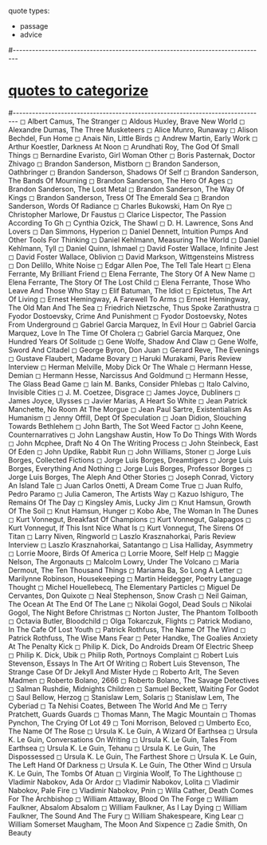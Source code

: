 quote types:
- passage
- advice

#-------------------------------------------------------------------------------
# [quotes to categorize]()
#-------------------------------------------------------------------------------
◻ Albert Camus, The Stranger
◻ Aldous Huxley, Brave New World
◻ Alexandre Dumas, The Three Musketeers
◻ Alice Munro, Runaway
◻ Alison Bechdel, Fun Home
◻ Anais Nin, Little Birds
◻ Andrew Martin, Early Work
◻ Arthur Koestler, Darkness At Noon
◻ Arundhati Roy, The God Of Small Things
◻ Bernardine Evaristo, Girl Woman Other
◻ Boris Pasternak, Doctor Zhivago
◻ Brandon Sanderson, Mistborn
◻ Brandon Sanderson, Oathbringer
◻ Brandon Sanderson, Shadows Of Self
◻ Brandon Sanderson, The Bands Of Mourning
◻ Brandon Sanderson, The Hero Of Ages
◻ Brandon Sanderson, The Lost Metal
◻ Brandon Sanderson, The Way Of Kings
◻ Brandon Sanderson, Tress Of The Emerald Sea
◻ Brandon Sanderson, Words Of Radiance
◻ Charles Bukowski, Ham On Rye
◻ Christopher Marlowe, Dr Faustus
◻ Clarice Lispector, The Passion According To Gh
◻ Cynthia Ozick, The Shawl
◻ D. H. Lawrence, Sons And Lovers
◻ Dan Simmons, Hyperion
◻ Daniel Dennett, Intuition Pumps And Other Tools For Thinking
◻ Daniel Kehlmann, Measuring The World
◻ Daniel Kehlmann, Tyll
◻ Daniel Quinn, Ishmael
◻ David Foster Wallace, Infinite Jest
◻ David Foster Wallace, Oblivion
◻ David Markson, Wittgensteins Mistress
◻ Don Delillo, White Noise
◻ Edgar Allen Poe, The Tell Tale Heart
◻ Elena Ferrante, My Brilliant Friend
◻ Elena Ferrante, The Story Of A New Name
◻ Elena Ferrante, The Story Of The Lost Child
◻ Elena Ferrante, Those Who Leave And Those Who Stay
◻ Elif Batuman, The Idiot
◻ Epictetus, The Art Of Living
◻ Ernest Hemingway, A Farewell To Arms
◻ Ernest Hemingway, The Old Man And The Sea
◻ Friedrich Nietzsche, Thus Spoke Zarathustra
◻ Fyodor Dostoevsky, Crime And Punishment
◻ Fyodor Dostoevsky, Notes From Underground
◻ Gabriel Garcia Marquez, In Evil Hour
◻ Gabriel Garcia Marquez, Love In The Time Of Cholera
◻ Gabriel Garcia Marquez, One Hundred Years Of Solitude
◻ Gene Wolfe, Shadow And Claw
◻ Gene Wolfe, Sword And Citadel
◻ George Byron, Don Juan
◻ Gerard Reve, The Evenings
◻ Gustave Flaubert, Madame Bovary
◻ Haruki Murakami, Paris Review Interview
◻ Herman Melville, Moby Dick Or The Whale
◻ Hermann Hesse, Demian
◻ Hermann Hesse, Narcissus And Goldmund
◻ Hermann Hesse, The Glass Bead Game
◻ Iain M. Banks, Consider Phlebas
◻ Italo Calvino, Invisible Cities
◻ J. M. Coetzee, Disgrace
◻ James Joyce, Dubliners
◻ James Joyce, Ulysses
◻ Javier Marias, A Heart So White
◻ Jean Patrick Manchette, No Room At The Morgue
◻ Jean Paul Sartre, Existentialism As Humanism
◻ Jenny Offill, Dept Of Speculation
◻ Joan Didion, Slouching Towards Bethlehem
◻ John Barth, The Sot Weed Factor
◻ John Keene, Counternarratives
◻ John Langshaw Austin, How To Do Things With Words
◻ John Mcphee, Draft No 4 On The Writing Process
◻ John Steinbeck, East Of Eden
◻ John Updike, Rabbit Run
◻ John Williams, Stoner
◻ Jorge Luis Borges, Collected Fictions
◻ Jorge Luis Borges, Dreamtigers
◻ Jorge Luis Borges, Everything And Nothing
◻ Jorge Luis Borges, Professor Borges
◻ Jorge Luis Borges, The Aleph And Other Stories
◻ Joseph Conrad, Victory An Island Tale
◻ Juan Carlos Onetti, A Dream Come True
◻ Juan Rulfo, Pedro Paramo
◻ Julia Cameron, The Artists Way
◻ Kazuo Ishiguro, The Remains Of The Day
◻ Kingsley Amis, Lucky Jim
◻ Knut Hamsun, Growth Of The Soil
◻ Knut Hamsun, Hunger
◻ Kobo Abe, The Woman In The Dunes
◻ Kurt Vonnegut, Breakfast Of Champions
◻ Kurt Vonnegut, Galapagos
◻ Kurt Vonnegut, If This Isnt Nice What Is
◻ Kurt Vonnegut, The Sirens Of Titan
◻ Larry Niven, Ringworld
◻ Laszlo Krasznahorkai, Paris Review Interview
◻ Laszlo Krasznahorkai, Satantango
◻ Lisa Halliday, Asymmetry
◻ Lorrie Moore, Birds Of America
◻ Lorrie Moore, Self Help
◻ Maggie Nelson, The Argonauts
◻ Malcolm Lowry, Under The Volcano
◻ Maria Dermout, The Ten Thousand Things
◻ Mariama Ba, So Long A Letter
◻ Marilynne Robinson, Housekeeping
◻ Martin Heidegger, Poetry Language Thought
◻ Michel Houellebecq, The Elementary Particles
◻ Miguel De Cervantes, Don Quixote
◻ Neal Stephenson, Snow Crash
◻ Neil Gaiman, The Ocean At The End Of The Lane
◻ Nikolai Gogol, Dead Souls
◻ Nikolai Gogol, The Night Before Christmas
◻ Norton Juster, The Phantom Tollbooth
◻ Octavia Butler, Bloodchild
◻ Olga Tokarczuk, Flights
◻ Patrick Modiano, In The Cafe Of Lost Youth
◻ Patrick Rothfuss, The Name Of The Wind
◻ Patrick Rothfuss, The Wise Mans Fear
◻ Peter Handke, The Goalies Anxiety At The Penalty Kick
◻ Philip K. Dick, Do Androids Dream Of Electric Sheep
◻ Philip K. Dick, Ubik
◻ Philip Roth, Portnoys Complaint
◻ Robert Luis Stevenson, Essays In The Art Of Writing
◻ Robert Luis Stevenson, The Strange Case Of Dr Jekyll And Mister Hyde
◻ Roberto Arlt, The Seven Madmen
◻ Roberto Bolano, 2666
◻ Roberto Bolano, The Savage Detectives
◻ Salman Rushdie, Midnights Children
◻ Samuel Beckett, Waiting For Godot
◻ Saul Bellow, Herzog
◻ Stanislaw Lem, Solaris
◻ Stanislaw Lem, The Cyberiad
◻ Ta Nehisi Coates, Between The World And Me
◻ Terry Pratchett, Guards Guards
◻ Thomas Mann, The Magic Mountain
◻ Thomas Pynchon, The Crying Of Lot 49
◻ Toni Morrison, Beloved
◻ Umberto Eco, The Name Of The Rose
◻ Ursula K. Le Guin, A Wizard Of Earthsea
◻ Ursula K. Le Guin, Conversations On Writing
◻ Ursula K. Le Guin, Tales From Earthsea
◻ Ursula K. Le Guin, Tehanu
◻ Ursula K. Le Guin, The Dispossessed
◻ Ursula K. Le Guin, The Farthest Shore
◻ Ursula K. Le Guin, The Left Hand Of Darkness
◻ Ursula K. Le Guin, The Other Wind
◻ Ursula K. Le Guin, The Tombs Of Atuan
◻ Virginia Woolf, To The Lighthouse
◻ Vladimir Nabokov, Ada Or Ardor
◻ Vladimir Nabokov, Lolita
◻ Vladimir Nabokov, Pale Fire
◻ Vladimir Nabokov, Pnin
◻ Willa Cather, Death Comes For The Archbishop
◻ William Attaway, Blood On The Forge
◻ William Faulkner, Absalom Absalom
◻ William Faulkner, As I Lay Dying
◻ William Faulkner, The Sound And The Fury
◻ William Shakespeare, King Lear
◻ William Somerset Maugham, The Moon And Sixpence
◻ Zadie Smith, On Beauty
